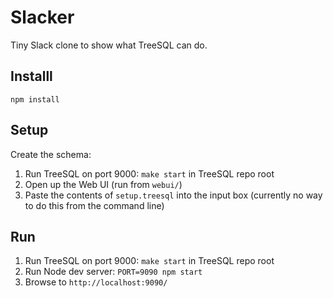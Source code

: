 # Slacker

Tiny Slack clone to show what TreeSQL can do.

## Installl

```npm install```

## Setup

Create the schema:

1. Run TreeSQL on port 9000: `make start` in TreeSQL repo root
2. Open up the Web UI (run from `webui/`)
3. Paste the contents of `setup.treesql` into the input box (currently no way to do this from the command line)

## Run

1. Run TreeSQL on port 9000: `make start` in TreeSQL repo root
2. Run Node dev server: `PORT=9090 npm start`
3. Browse to `http://localhost:9090/`
